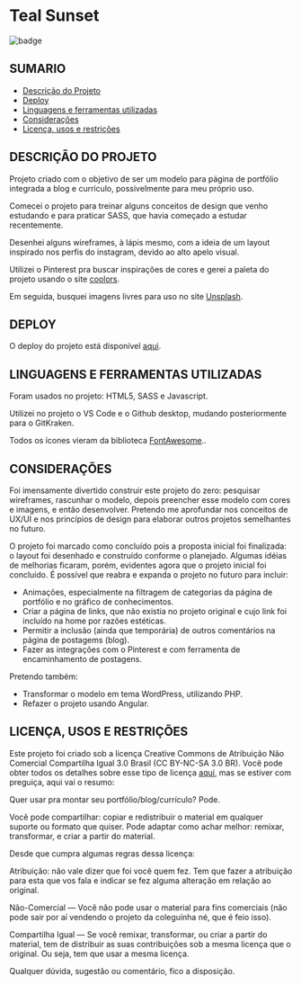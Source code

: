 # Teal Sunset

<img src="https://img.shields.io/badge/STATUS-Complete-blue" alt="badge"/>

## SUMARIO

   * [Descrição do Projeto](#DESCRIÇÃO-DO-PROJETO)
   * [Deploy](#DEPLOY)
   * [Linguagens e ferramentas utilizadas](#LINGUAGENS-E-FERRAMENTAS-UTILIZADAS)
   * [Considerações](#CONSIDERAÇÕES)
   * [Licença, usos e restrições](#LICENÇA,-USOS-E-RESTRIÇÕES)

## DESCRIÇÃO DO PROJETO

Projeto criado com o objetivo de ser um modelo para página de portfólio integrada a blog e currículo, possivelmente para meu próprio uso. 

Comecei o projeto para treinar alguns conceitos de design que venho estudando e para praticar SASS, que havia começado a estudar recentemente. 

Desenhei alguns wireframes, à lápis mesmo, com a ideia de um layout inspirado nos perfis do instagram, devido ao alto apelo visual. 

Utilizei o Pinterest pra buscar inspirações de cores e gerei a paleta do projeto usando o site <a href="https://coolors.co/">coolors</a>.

Em seguida, busquei imagens livres para uso no site <a href="https://unsplash.com/">Unsplash</a>.

## DEPLOY

O deploy do projeto está disponível <a href="https://teal-sunset.netlify.app/">aqui</a>.

## LINGUAGENS E FERRAMENTAS UTILIZADAS

Foram usados no projeto: HTML5, SASS e Javascript. 

Utilizei no projeto o VS Code e o Github desktop, mudando posteriormente para o GitKraken.

Todos os ícones vieram da biblioteca <a href="https://fontawesome.com/">FontAwesome</a>..

## CONSIDERAÇÕES

Foi imensamente divertido construir este projeto do zero: pesquisar wireframes, rascunhar o modelo, depois preencher esse modelo com cores e imagens, e então desenvolver. Pretendo me aprofundar nos conceitos de UX/UI e nos princípios de design para elaborar outros projetos semelhantes no futuro. 

O projeto foi marcado como concluído pois a proposta inicial foi finalizada: o layout foi desenhado e construído conforme o planejado. Algumas idéias de melhorias ficaram, porém, evidentes agora que o projeto inicial foi concluído. É possível que reabra e expanda o projeto no futuro para incluir:

   * Animações, especialmente na filtragem de categorias da página de portfólio e no gráfico de conhecimentos.
   * Criar a página de links, que não existia no projeto original e cujo link foi incluído na home por razões estéticas.
   * Permitir a inclusão (ainda que temporária) de outros comentários na página de postagems (blog).
   * Fazer as integrações com o Pinterest e com ferramenta de encaminhamento de postagens. 

Pretendo também:

   * Transformar o modelo em tema WordPress, utilizando PHP.
   * Refazer o projeto usando Angular.

## LICENÇA, USOS E RESTRIÇÕES

Este projeto foi criado sob a licença Creative Commons de Atribuição Não Comercial Compartilha Igual 3.0 Brasil (CC BY-NC-SA 3.0 BR). Você pode obter todos os detalhes sobre esse tipo de licença <a href="https://creativecommons.org/licenses/by-nc-sa/3.0/br/">aqui</a>, mas se estiver com preguiça, aqui vai o resumo:

Quer usar pra montar seu portfólio/blog/currículo? Pode. 

Você pode compartilhar: copiar e redistribuir o material em qualquer suporte ou formato que quiser. Pode adaptar como achar melhor: remixar, transformar, e criar a partir do material. 

Desde que cumpra algumas regras dessa licença: 

Atribuição: não vale dizer que foi você quem fez. Tem que fazer a atribuição para esta que vos fala e indicar se fez alguma alteração em relação ao original.

Não-Comercial — Você não pode usar o material para fins comerciais (não pode sair por aí vendendo o projeto da coleguinha né, que é feio isso).

Compartilha Igual — Se você remixar, transformar, ou criar a partir do material, tem de distribuir as suas contribuições sob a mesma licença que o original. Ou seja, tem que usar a mesma licença. 

Qualquer dúvida, sugestão ou comentário, fico a disposição. 
